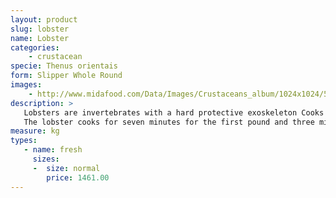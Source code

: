 ```yaml
---
layout: product
slug: lobster
name: Lobster
categories:
    - crustacean
specie: Thenus orientais
form: Slipper Whole Round
images:
    - http://www.midafood.com/Data/Images/Crustaceans_album/1024x1024/54acdd8e32c8f851.jpg
description: >
   Lobsters are invertebrates with a hard protective exoskeleton Cooks boil or steam live lobsters.
   The lobster cooks for seven minutes for the first pound and three minutes for each additional pound.
measure: kg
types:
   - name: fresh
     sizes:
     -  size: normal
        price: 1461.00
---
```

